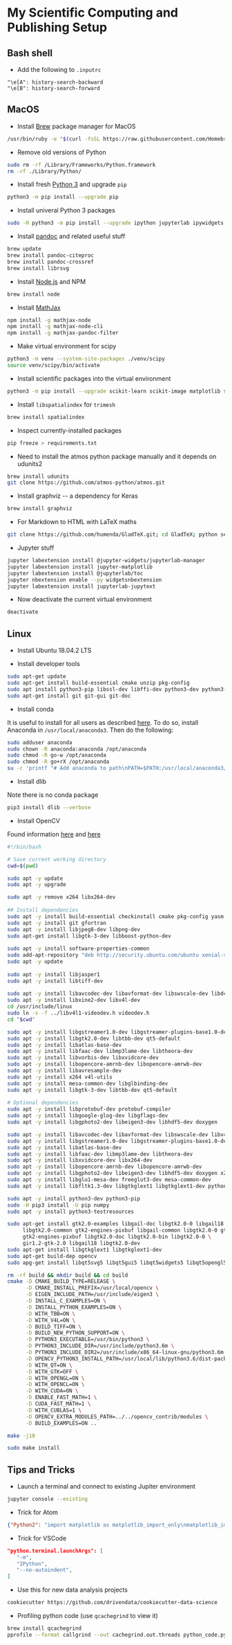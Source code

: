# My Scientific Computing and Publishing Setup


## Bash shell

* Add the following to `.inputrc`

```
"\e[A": history-search-backward
"\e[B": history-search-forward
```

## MacOS

* Install [Brew](https://brew.sh) package manager for MacOS

```bash
/usr/bin/ruby -e "$(curl -fsSL https://raw.githubusercontent.com/Homebrew/install/master/install)"
```

* Remove old versions of Python

```bash
sudo rm -rf /Library/Frameworks/Python.framework
rm -rf ./Library/Python/
```

* Install fresh [Python 3](https://www.python.org/downloads/mac-osx/) and upgrade `pip`

```bash
python3 -m pip install --upgrade pip
```

* Install univeral Python 3 packages

```bash
sudo -H python3 -m pip install --upgrade ipython jupyterlab ipywidgets nbconvert ipykernel autopep8 black yapf isort pipreqs pylint python-language-server[all] genson pipreqs cookiecutter python-dotenv sphinx sphinx-autobuild jsonmerge jupytext pandoc-eqnos pandoc-fignos pandoc-tablenos
```

* Install [pandoc](https://pandoc.org/installing.html) and related useful stuff

```bash
brew update
brew install pandoc-citeproc
brew install pandoc-crossref
brew install librsvg
```

* Install [Node.js](https://nodejs.org/en/) and NPM

```bash
brew install node
```

* Install [MathJax](https://www.mathjax.org)

```bash
npm install -g mathjax-node
npm install -g mathjax-node-cli
npm install -g mathjax-pandoc-filter
```

* Make virtual environment for scipy

```bash
python3 -m venv --system-site-packages ./venv/scipy
source venv/scipy/bin/activate
```

* Install scientific packages into the virtual environment

```bash
python3 -m pip install --upgrade scikit-learn scikit-image matplotlib sympy pandas xarray cython tensorly pymc3 nose numexpr Pillow h5py netCDF4 cfunits wpca keras tensorflow pydot statsmodels constrNMPy spectral seaborn dask ipympl pyro-ppl torch torchvision pweave open3d-python trimesh[easy] pyntcloud
```

* Install `libspatialindex` for `trimesh`

```bash
brew install spatialindex
```

* Inspect currently-installed packages

```bash
pip freeze > requirements.txt
```

* Need to install the atmos python package manually and it depends on udunits2

```bash
brew install udunits
git clone https://github.com/atmos-python/atmos.git

```

* Install graphviz -- a dependency for Keras

```bash
brew install graphviz
```

* For Markdown to HTML with LaTeX maths

```bash
git clone https://github.com/humenda/GladTeX.git; cd GladTeX; python setup.py install
```

* Jupyter stuff

```bash
jupyter labextension install @jupyter-widgets/jupyterlab-manager
jupyter labextension install jupyter-matplotlib
jupyter labextension install @jupyterlab/toc
jupyter nbextension enable --py widgetsnbextension
jupyter labextension install jupyterlab-jupytext
```

* Now deactivate the current virtual environment

```bash
deactivate
```

## Linux

* Install Ubuntu 18.04.2 LTS

* Install developer tools

```bash
sudo apt-get update
sudo apt-get install build-essential cmake unzip pkg-config
sudo apt install python3-pip libssl-dev libffi-dev python3-dev python3-venv
sudo apt-get install git git-gui git-doc
```

* Install conda

It is useful to install for all users as described [here](https://medium.com/@pjptech/installing-anaconda-for-multiple-users-650b2a6666c6). To do so, install Anaconda in `/usr/local/anaconda3`. Then do the following:

```bash
sudo adduser anaconda
sudo chown -R anaconda:anaconda /opt/anaconda
sudo chmod -R go-w /opt/anaconda
sudo chmod -R go+rX /opt/anaconda
su -c 'printf "# Add anaconda to path\nPATH=$PATH:/usr/local/anaconda3/bin/" >> /home/anaconda/.bashrc' anaconda
```

* Install dlib

Note there is no conda package

```bash
pip3 install dlib --verbose
```

* Install OpenCV

Found information [here](https://docs.opencv.org/4.1.1/d2/de6/tutorial_py_setup_in_ubuntu.html) and [here](https://www.pyimagesearch.com/2018/05/28/ubuntu-18-04-how-to-install-opencv/)

```bash
#!/bin/bash

# Save current working directory
cwd=$(pwd)

sudo apt -y update
sudo apt -y upgrade

sudo apt -y remove x264 libx264-dev
 
## Install dependencies
sudo apt -y install build-essential checkinstall cmake pkg-config yasm
sudo apt -y install git gfortran
sudo apt -y install libjpeg8-dev libpng-dev
sudo apt-get install libgtk-3-dev libboost-python-dev
 
sudo apt -y install software-properties-common
sudo add-apt-repository "deb http://security.ubuntu.com/ubuntu xenial-security main"
sudo apt -y update
 
sudo apt -y install libjasper1
sudo apt -y install libtiff-dev
 
sudo apt -y install libavcodec-dev libavformat-dev libswscale-dev libdc1394-22-dev
sudo apt -y install libxine2-dev libv4l-dev
cd /usr/include/linux
sudo ln -s -f ../libv4l1-videodev.h videodev.h
cd "$cwd"

sudo apt -y install libgstreamer1.0-dev libgstreamer-plugins-base1.0-dev
sudo apt -y install libgtk2.0-dev libtbb-dev qt5-default
sudo apt -y install libatlas-base-dev
sudo apt -y install libfaac-dev libmp3lame-dev libtheora-dev
sudo apt -y install libvorbis-dev libxvidcore-dev
sudo apt -y install libopencore-amrnb-dev libopencore-amrwb-dev
sudo apt -y install libavresample-dev
sudo apt -y install x264 v4l-utils
sudo apt -y install mesa-common-dev libglbinding-dev
sudo apt -y install libgtk-3-dev libtbb-dev qt5-default
 
# Optional dependencies
sudo apt -y install libprotobuf-dev protobuf-compiler
sudo apt -y install libgoogle-glog-dev libgflags-dev
sudo apt -y install libgphoto2-dev libeigen3-dev libhdf5-dev doxygen

sudo apt -y install libavcodec-dev libavformat-dev libswscale-dev libv4l-dev libdc1394-22-dev
sudo apt -y install libgstreamer1.0-dev libgstreamer-plugins-base1.0-dev
sudo apt -y install libatlas-base-dev
sudo apt -y install libfaac-dev libmp3lame-dev libtheora-dev
sudo apt -y install libxvidcore-dev libx264-dev
sudo apt -y install libopencore-amrnb-dev libopencore-amrwb-dev
sudo apt -y install libgphoto2-dev libeigen3-dev libhdf5-dev doxygen x264 v4l-utils
sudo apt -y install libglu1-mesa-dev freeglut3-dev mesa-common-dev
sudo apt -y install libfltk1.3-dev libgtkglext1 libgtkglext1-dev python-gtkglext1

sudo apt -y install python3-dev python3-pip
sudo -H pip3 install -U pip numpy
sudo apt -y install python3-testresources

sudo apt-get install gtk2.0-examples libgail-doc libgtk2.0-0 libgail18 libgail-dev \
     libgtk2.0-common gtk2-engines-pixbuf libgail-common libgtk2.0-0 gtk2.0-examples \
     gtk2-engines-pixbuf libgtk2.0-doc libgtk2.0-bin libgtk2.0-0 \
     gir1.2-gtk-2.0 libgail18 libgtk2.0-dev
sudo apt-get install libgtkglext1 libgtkglext1-dev
sudo apt-get build-dep opencv
sudo apg-get install libqt5svg5 libqt5gui5 libqt5widgets5 libqt5opengl5 libqt5xml5 unixodbc-dev libsybdb5 libglew-dev freeglut3-dev libpng-dev libturbojpeg libjpeg-turbo8 libusb-1.0-0 curl libhidapi-dev libhidapi-libusb0 libopenblas-dev libv4l-0 unzip ttf-mscorefonts-installer

rm -rf build && mkdir build && cd build
cmake -D CMAKE_BUILD_TYPE=RELEASE \
      -D CMAKE_INSTALL_PREFIX=/usr/local/opencv \
      -D EIGEN_INCLUDE_PATH=/usr/include/eigen3 \
      -D INSTALL_C_EXAMPLES=ON \
      -D INSTALL_PYTHON_EXAMPLES=ON \
      -D WITH_TBB=ON \
      -D WITH_V4L=ON \
      -D BUILD_TIFF=ON \
      -D BUILD_NEW_PYTHON_SUPPORT=ON \
      -D PYTHON3_EXECUTABLE=/usr/bin/python3 \
      -D PYTHON3_INCLUDE_DIR=/usr/include/python3.6m \
      -D PYTHON3_INCLUDE_DIR2=/usr/include/x86_64-linux-gnu/python3.6m \
      -D OPENCV_PYTHON3_INSTALL_PATH=/usr/local/lib/python3.6/dist-packages \
      -D WITH_QT=ON \
      -D WITH_GTK=OFF \
      -D WITH_OPENGL=ON \
      -D WITH_OPENCL=ON \
      -D WITH_CUDA=ON \
      -D ENABLE_FAST_MATH=1 \
      -D CUDA_FAST_MATH=1 \
      -D WITH_CUBLAS=1 \
      -D OPENCV_EXTRA_MODULES_PATH=../../opencv_contrib/modules \
      -D BUILD_EXAMPLES=ON ..

make -j10

sudo make install
```

## Tips and Tricks

* Launch a terminal and connect to existing Jupiter environment

```bash
jupyter console --existing
```

* Trick for Atom

```json
{"Python2": "import matplotlib as matplotlib_import_only\nmatplotlib_import_only.use('Agg')\n%matplotlib inline\n%config InlineBackend.figure_format = 'retina'\npython=None"}
```

* Trick for VSCode

```json
"python.terminal.launchArgs": [
   "-m",
   "IPython",
   "--no-autoindent",
]
```

* Use this for new data analysis projects

```bash
cookiecutter https://github.com/drivendata/cookiecutter-data-science
```

* Profiling python code (use `qcachegrind` to view it)

```bash
brew install qcachegrind
pprofile --format callgrind --out cachegrind.out.threads python_code.py
```
